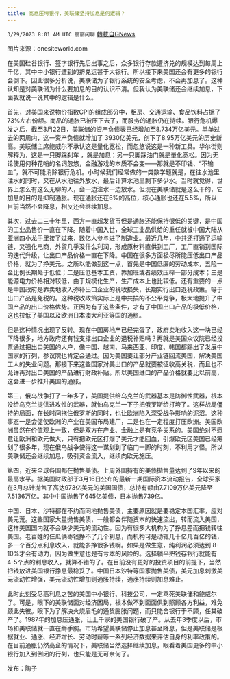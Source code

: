 ```yaml
---
title: 高息压垮银行，美联储坚持加息是何逻辑？
---
```

`3/29/2023 8:01 AM UTC 丽丽闲聊` [轉載自GNews](https://gnews.org/articles/1055745)

图片来源：onesiteworld.com

在美国硅谷银行、签字银行先后出事之后，众多银行存款遭挤兑的规模达到每周上千亿，其中中小银行遭到的挤兑远甚于大银行。所以接下来美国还会有更多的银行会倒下。因此很多分析说，美联储为了银行系统的安全考虑，不会再加息了。这种认知是对美联储为什么要加息的目的认识不清。但我认为美联储还会继续加息，下面我就说一说其中的逻辑是什么。  

首先，对美国来说物价指数CPI的组成部分中，租房、交通运输、食品饮料占据了73%左右份额。商品的通胀已被压下去了，而服务的通胀仍在持续。银行危机爆发之后，截至3月22日，美联储的资产负债表已经增加至8.734万亿美元。单单过去的两周内，这一资产负债就增加了 3930亿美元，创下了8.95万亿美元的历史新高。美联储主席鲍威尔不承认这是量化宽松，而忽悠说这是一种新工具。华尔街则解释为，这是一只脚踩刹车 ，就是加息；另一只脚踩油门就是量化宽松。因为无论使用何种花哨的名词忽悠，金融游戏的本质不会变——那就是不印钱、“不输血”，就不可能消除银行危机。小时候我们经常做的一类数学题就是，在往水池里注水的同时，又在从水池往外放水，最后计算水池里剩下多少水。当时就觉得，世界上怎么有这么无聊的人，会一边注水一边放水。但现在美联储就是这么干的，它加息的目的是抑制通胀。现在通胀还在6%的高位，核心通胀也还在5.5%，所以目前当然不会降息，相反还会继续加息。  

其次，过去二三十年里，西方一直超发货币但是通胀还能保持很低的关键，是中国的工业品售价一直在下降。随着中国入世，全球工业品供给的重任就被中国大陆从亚洲四小龙手里接了过来，数亿人参与进了制造业。最近几年，中共还打通了运输链，又强化电商，外贸几乎没什么利润，形成原材料直供到工厂，工厂直销到国际的迭代升级，让出口产品价格一直在下降。中国在很多方面极尽所能压低出口产品价格，就为了挣美元。之所以能做到这一点，首先是中国低廉的劳动成本，五险一金比例长期处于低位；二是压低基本工资，靠加班或者绩效压榨一部分成本；三是能源电力价格相对较低，由于规模化生产，生产成本上也比较低。还有重要的一点是中国政府是靠卖地收入弥补出口企业的税收损失，长期实行出口退税政策。等于出口产品是免税的。这种税收政策实际上是中共搞的不公平竞争，极大地提升了中国产品的出口价格优势。正因为有了这些条件，才有了中国出口产品的极低价格，这也拉低了美国以及欧洲日本澳大利亚等国的通胀。  

但是这种情况出现了反转。现在中国房地产已经完蛋了，政府卖地收入这一块已经下降很多，地方政府还有钱支撑出口企业的退税补贴吗？再就是美国众议院已经投票通过把出口美国的大户，像中国、越南、马来西亚、印度、韩国都踢出了发展中国家的行列，参议院也肯定会通过。因为美国要让部分产业链回流美国，解决美国工人的失业问题。那接下来这些国家对美出口的产品就要被征收高关税，而且也不允许再对出口美国的产品进行财政补贴。所以美国进口的产品价格就要比以前高，这会进一步推升美国的通胀。  

第三，俄乌战争打了一年多了，美国提供给乌克兰的武器基本是防御性武器，根本没给乌克兰提供进攻性的武器，就怕乌克兰一下子把俄罗斯给打垮了。这样战局僵持的局面，在长时间拖住俄罗斯的同时，也让欧洲陷入深受战争影响的泥沼。这种事态一是会促使欧洲的产业在美国布局建厂，二是也在一定程度打压欧洲。美国欧洲虽然在价值观上一致，但是双方在产业、金融上是有竞争关系的。美国绝对不愿意让欧洲和欧元做大，只有把欧元区打爆了美元才能回血，引爆欧元区美国已经筹划了很多年，现在俄乌战争使得这一谋划到了临门一脚的时刻，不利用才怪。所以美联储还会继续加息，吸引资金流入，继续向欧元施压。  

第四，近来全球各国都在抛售美债。上周外国持有的美债拋售量达到了9年以来的最高水平。据美国财政部于3月16日公布的最新一期国际资本流动报告，全球买家在3月总计抛售了高达973亿美元的美国国债，总持有额由7.7109万亿美元降至7.5136万亿。其中中国抛售了645亿美债，日本抛售739亿。  

中国、日本、沙特都在不约而同地抛售美债，主要原因就是要稳定本国汇率，应对美元荒。这些国家大量抛售美债，一般都会伴随资本的快速流出，转而流入美国，这样美国国内就不会缺少美元的流动性。因为有很多大机构为了挣息差而把钱转往美国。老百姓的仨瓜俩枣钱挣不了几个利息，而机构可是动辄几十亿几百亿的钱，多一个百分点利息收入，就能多挣很多钱啊。如果是做生意，纯利润必须达到 8-10%才会有动力，因为做生意也是有亏本的风险的。选择躺平把钱存银行就能有4-5个点的利息收入，就算不错的了。在目前没有更好的投资项目的前提下，当然把钱放进美国银行挣息最稳妥了。中国日本沙特等国家抛售美债，美元加息刺激美元流动性增强，美元流动性增加则通胀持续，通涨持续则加息难止。  

此时此刻受尽高利息之苦的美国中小银行、科技公司，一定骂死美联储和鲍威尔了。可是，眼下的美联储面对经济困局，根本做不到面面俱到照顾各方利益，难免顾此失彼。眼下为了解决火烧眉毛的通货膨胀问题，而只能舍银行于不顾，任其破产了。1987年的加息压通胀，让上千家的美国银行破了产。从去年3季度以后，市场和美联储就一直在掰手腕。市场希望美联储停止加息甚至降息，但是美联储是根据就业、通涨、经济增长、劳动时薪等一系列经济数据来评估自身的利率政策的。在目前通胀仍然高企的情况下，美联储当然选择继续加息，眼看着美国更多的中小银行加入到倒闭的行列，也只能是无可奈何了。  

发布：陶子

